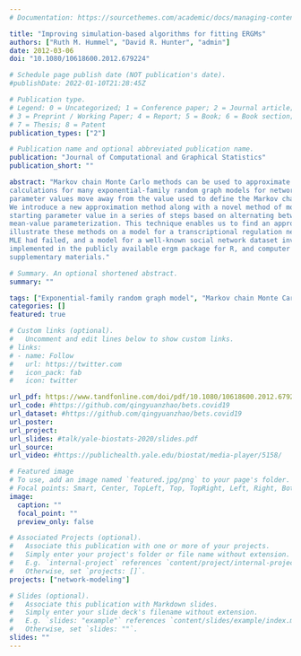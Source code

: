 ```yaml
---
# Documentation: https://sourcethemes.com/academic/docs/managing-content/

title: "Improving simulation-based algorithms for fitting ERGMs"
authors: ["Ruth M. Hummel", "David R. Hunter", "admin"]
date: 2012-03-06
doi: "10.1080/10618600.2012.679224"

# Schedule page publish date (NOT publication's date).
#publishDate: 2022-01-10T21:28:45Z

# Publication type.
# Legend: 0 = Uncategorized; 1 = Conference paper; 2 = Journal article;
# 3 = Preprint / Working Paper; 4 = Report; 5 = Book; 6 = Book section;
# 7 = Thesis; 8 = Patent
publication_types: ["2"]

# Publication name and optional abbreviated publication name.
publication: "Journal of Computational and Graphical Statistics"
publication_short: ""

abstract: "Markov chain Monte Carlo methods can be used to approximate the intractable normalizing constants that arise in likelihood
calculations for many exponential-family random graph models for networks. However, in practice, the resulting approximations degrade as
parameter values move away from the value used to define the Markov chain, even in cases where the chain produces perfectly efficient samples.
We introduce a new approximation method along with a novel method of moving toward a maximum likelihood estimator (MLE) from an arbitrary
starting parameter value in a series of steps based on alternating between the canonical exponential-family parameterization and the
mean-value parameterization. This technique enables us to find an approximate MLE in many cases where this was previously not possible. We
illustrate these methods on a model for a transcriptional regulation network for E. coli, an example where previous attempts to approximate an
MLE had failed, and a model for a well-known social network dataset involving friendships among workers in a tailor shop. These methods are
implemented in the publicly available ergm package for R, and computer code to duplicate the results of this article is included in the online
supplementary materials."

# Summary. An optional shortened abstract.
summary: ""

tags: ["Exponential-family random graph model", "Markov chain Monte Carlo", "Maximum likelihood estimation", "Mean value parameterization"]
categories: []
featured: true

# Custom links (optional).
#   Uncomment and edit lines below to show custom links.
# links:
# - name: Follow
#   url: https://twitter.com
#   icon_pack: fab
#   icon: twitter

url_pdf: https://www.tandfonline.com/doi/pdf/10.1080/10618600.2012.679224
url_code: #https://github.com/qingyuanzhao/bets.covid19
url_dataset: #https://github.com/qingyuanzhao/bets.covid19
url_poster:
url_project:
url_slides: #talk/yale-biostats-2020/slides.pdf
url_source:
url_video: #https://publichealth.yale.edu/biostat/media-player/5158/

# Featured image
# To use, add an image named `featured.jpg/png` to your page's folder.
# Focal points: Smart, Center, TopLeft, Top, TopRight, Left, Right, BottomLeft, Bottom, BottomRight.
image:
  caption: ""
  focal_point: ""
  preview_only: false

# Associated Projects (optional).
#   Associate this publication with one or more of your projects.
#   Simply enter your project's folder or file name without extension.
#   E.g. `internal-project` references `content/project/internal-project/index.md`.
#   Otherwise, set `projects: []`.
projects: ["network-modeling"]

# Slides (optional).
#   Associate this publication with Markdown slides.
#   Simply enter your slide deck's filename without extension.
#   E.g. `slides: "example"` references `content/slides/example/index.md`.
#   Otherwise, set `slides: ""`.
slides: ""
---
```

